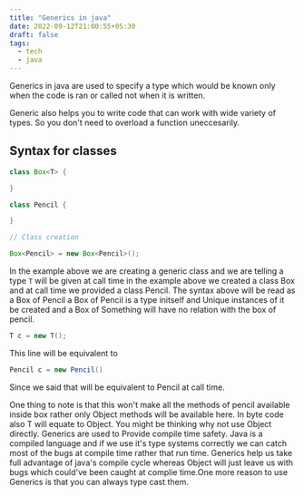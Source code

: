 ```yaml
---
title: "Generics in java"
date: 2022-09-12T21:00:55+05:30
draft: false
tags:
  - tech
  - java
---
```


Generics in java are used to specify a type which would be known only when the code is ran or called not when it is written.

Generic also helps you to write code that can work with wide variety of types. So you don't need to overload a function uneccesarily.

## Syntax for classes

```java
class Box<T> {

}

class Pencil {

}

// Class creation

Box<Pencil> = new Box<Pencil>();
```

In the example above we are creating a generic class and we are telling a type `T` will be given at call time in the example above we created a class Box and at call time we provided a class Pencil. The syntax above will be read as a Box of Pencil a Box of Pencil is a type initself and Unique instances of it be created and a Box of Something will have no relation with the box of pencil. 

```java
T c = new T();
```
This line will be equivalent to 

```java
Pencil c = new Pencil()
```

Since we said that will be equivalent to Pencil at call time.

One thing to note is that this won't make all the methods of pencil available inside box rather only Object methods will be available here. In byte code also T will equate to Object.
You might be thinking why not use Object directly. Generics are used to Provide compile time safety. Java is a compiled language and if we use it's type systems correctly we can catch most of the bugs at compile time rather that run time. Generics help us take full advantage of java's compile cycle whereas Object will just leave us with bugs which could've been caught at complie time.One more reason to use Generics is that you can always type cast them.
